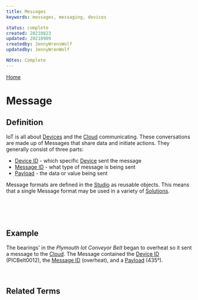 ```yaml
---
title: Messages
keywords: messages, messaging, devices

status: complete
created: 20210823
updated: 20210909
createdby: JennyWrensWolf
updatedby: JennyWrenWolf

NOtes: Complete
---
```

[Home](../Index.md)

# Message


## Definition
IoT is all about [Devices](./Glossary/Device.md) and the [Cloud](Glossary/Cloud.md) communicating.  These conversations are made up of Messages that share data and initiate actions. They generally consist of three parts:

- [Device ID](./Glossary/DeviceID.md) - which specific [Device](./Glossary/Device.md) sent the message
- [Message ID](./Glossary/MessageID.md) - what type of message is being sent
- [Payload](./Glossary/Payload.md) - the data or value being sent

Message formats are defined in the [Studio](./Glossary/Studio.md) as reusable objects.  This means that a single Message format may be used in a variety of [Solutions](./Glossary/Solution.md).  

<br>
<br>
<br>

## Example

The bearings' in the *Plymouth Iot Conveyor Belt* began to overheat so it sent a message to the [Cloud](./Glossary/Cloud.md).  The Message contained the [Device ID](./Glossary/DeviceID.md) (PICBelt0012), the [Message ID](./Glossary/MessageID.md) (overheat), and a [Payload](./Glossary/Payload.md) (435°).
<br>
<br>
<br>

## Related Terms
